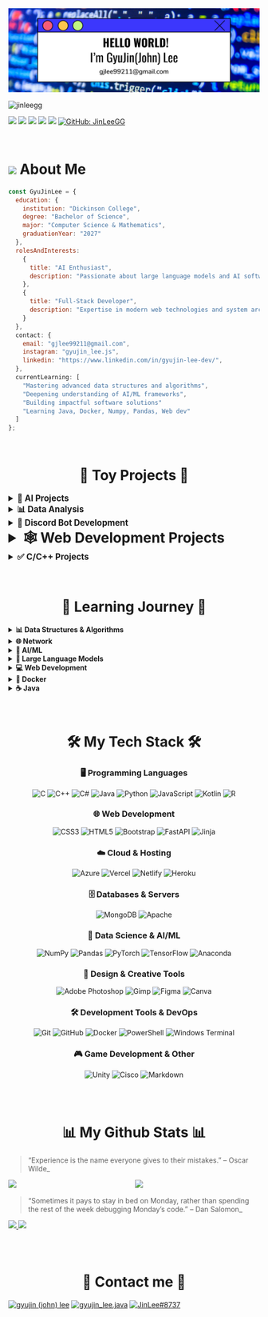 
<img src="https://github.com/JinLeeGG/JinLeeGG/blob/main/My project.png" /> 

<p align="left"><img src="https://komarev.com/ghpvc/?username=jinleegg&label=Profile%20views&color=0e75b6&style=flat" alt="jinleegg" /> </p>   

<a href="https://www.instagram.com/gyujin_lee.js/" target="_blank"><img src="https://img.shields.io/badge/-Instagram-red?logo=instagram&logoColor=white&link=https://www.instagram.com/gyujin_lee.java/"/></a>
<a href="mailto:gjlee99211@gmail.com" target="_blank"><img src="https://img.shields.io/badge/Gmail-red?style=flat-square&logo=gmail&logoColor=white&link=mailto:gjlee99211@gmail.com"/></a>
<a href="https://www.facebook.com/profile.php?id=100015853840100" target="_blank"><img src="https://img.shields.io/badge/faceBook-blue?style=flat-square&logo=facebook&logoColor=white&link=https://www.facebook.com/profile.php?id=100015853840100"/></a> 
<a href="https://www.linkedin.com/in/gyujin-lee-9aa707241/" target="_blank"><img src="https://img.shields.io/badge/LinkedIn-blue?style=flat-square&logo=linkedin&logoColor=white&link=https://www.linkedin.com/in/gyujin-lee-9aa707241/"/></a> 
<a href="https://discord.gg/YWRzarbys4" target="_blank"><img src="https://img.shields.io/badge/Discord:CodeLab-purple?style=flat-square&logo=discord&logoColor=white&link=https://discord.gg/YWRzarbys4"/></a> 
[![GitHub: JinLeeGG](https://img.shields.io/github/followers/JinLeeGG?style=social)](https://github.com/JinLeeGG)


<br>

# <img src="https://media1.giphy.com/media/12PXNbcHW8C9Bm/giphy.gif?cid=ecf05e47jyrow51s08g420bjj6yq4skc3b0tjgzihd4pgse6&rid=giphy.gif&ct=s" width="40" > About Me

```javascript
const GyuJinLee = {
  education: {
    institution: "Dickinson College",
    degree: "Bachelor of Science",
    major: "Computer Science & Mathematics",
    graduationYear: "2027" 
  },
  rolesAndInterests: 
    {
      title: "AI Enthusiast",
      description: "Passionate about large language models and AI software development.",
    },
    {
      title: "Full-Stack Developer",
      description: "Expertise in modern web technologies and system architecture.",
    }
  },
  contact: {
    email: "gjlee99211@gmail.com",
    instagram: "gyujin_lee.js",
    linkedin: "https://www.linkedin.com/in/gyujin-lee-dev/",
  },
  currentLearning: [
    "Mastering advanced data structures and algorithms",
    "Deepening understanding of AI/ML frameworks",
    "Building impactful software solutions"
    "Learning Java, Docker, Numpy, Pandas, Web dev"
  ]
};
```


<br>
<be>



<h1 align="center" style="font-size: 2em;">👾 Toy Projects 👾</h1>

<details>
  <summary style="font-size: 1.2em;"><strong>🤖 AI Projects</strong></summary>
  <ul style="font-size: 1em;">
    <li><a href="https://github.com/JinLeeGG/Chat-with-Multiple-PDFs">Multiple PDF file AI agent</a></li>
    <li><a href="https://github.com/JinLeeGG/BRS/tree/main">Book Recommendation System powered by Crawling and GPT</a></li>
  </ul>
</details>

<details>
  <summary style="font-size: 1.2em;"><strong>📊 Data Analysis</strong></summary>
  <ul style="font-size: 1em;">
    <li><a href="https://github.com/JinLeeGG/DataAnalysis_Starbucks/tree/main">Coffee Franchise Location Strategy Analysis (Korea Starbucks and competitors)</a></li>
  </ul>
</details>


<details>
  <summary style="font-size: 1.2em;"><strong>📡 Discord Bot Development </strong></summary>
  <ul style="font-size: 1em;">
    <li><a href="https://github.com/JinLeeGG/MadCodersDiscordBot">MadCodersDiscordBot</a></li>
    <li><a href="https://github.com/JinLeeGG/DiscordBotYuiKa">YuikaBot</a></li>
  </ul>
</details>

<details>
  <summary style="font-size: 2em;"><strong>🕸️ Web Development Projects</strong></summary>
  <ul style="font-size: 1em;">
    <li><a href="https://github.com/JinLeeGG/Personal_Portfolio-v1">GyuJin Lee's Portfolio-v1</a></li>
    <li><a href="https://github.com/JinLeeGG/Personal_Portfolio_v2">GyuJin Lee's Portfolio-v2</a></li>
  </ul>
</details>

<details>
  <summary style="font-size: 1.2em;"><strong>✅ C/C++ Projects</strong></summary>
  <ul style="font-size: 1em;">
    <li><a href="https://github.com/JinLeeGG/TicTacToe_C_miniProject">Tic-Tac-Toe Game</a></li>
  </ul>
</details>


<br>
<br>


<h1 align="center">📖 Learning Journey 📖</h1>  

<details>
<summary><strong>📊 Data Structures & Algorithms</strong></summary>
  <ul>
    <li><a href="https://github.com/JinLeeGG/Python_DataStructue-Algoritms">Data Structure & Algorithm (Korea IT Academy)</a></li>
    <li><a href="https://github.com/JinLeeGG/Python_CodingTest">Python Coding Test (Korea IT Academy)</a></li>
    <li><a href="https://github.com/JinLeeGG/Technical_Interview_Prep102_CodePath">Technical Interview Prep 102 (CodePath)</a></li>
    <li><a href="https://github.com/JinLeeGG/Grokking-the-Coding-Interview-Patterns-for-Coding-Questions">Grokking the Coding Interview: Patterns for Coding Questions (Design Gurus)</a></li>
  </ul>
</details>
<details>
<summary><strong>🌐 Network</strong></summary>
  <ul>
    <li><a href="https://github.com/JinLeeGG/CCNA_Network">CCNA & Network Fundamentals (Korea IT Academy)</a></li>
  </ul>
</details>
<details>
<summary><strong>🤖 AI/ML</strong></summary>
  <ul>
    <li><a href="https://github.com/JinLeeGG/AI_Project_Preparation">AI & Computer Vision Project (Korea IT Academy)</a></li>
  </ul>
</details>
<details>
<summary><strong>🧠 Large Language Models</strong></summary>
  <ul>
    <li><a href="https://github.com/JinLeeGG/Ollama-demo">Ollama Demo</a></li>
    <li><a href="https://github.com/JinLeeGG/Ollama_Web_Analyzer">Ollama Web Analyzer</a></li>
    <li><a href="https://github.com/JinLeeGG/GptAPI">ChatGPT API Use</a></li>
    <li><a href="https://github.com/JinLeeGG/AI_Website_Analyzer">ChatGPT API Website Analyzer</a></li>
  </ul>
</details>
<details>
<summary><strong>💻 Web Development</strong></summary>
  <ul>
    <li><a href="https://github.com/JinLeeGG/Dickinson_KSA">Web Development 101 (CodePath)</a></li>
    <li><a href="https://github.com/JinLeeGG/MongoDB">MongoDB demo</a></li>
    <li><a href="https://github.com/JinLeeGG/FastAPI">FastAPI demo</a></li>
  </ul>
</details>
<details>
<summary><strong>🐳 Docker</strong></summary>
  <ul>
    <li><a href="https://github.com/JinLeeGG/Docker/tree/main">Docker(Korea IT Academy)</a></li>
  </ul>
</details>
<details>
<summary><strong>☕ Java</strong></summary>
  <ul>
    <li><a href="https://github.com/JinLeeGG/Java">Java(Korea IT Academy)</a></li>
  </ul>
</details>

<br>
<br>

<h1 align="center">🛠️ My Tech Stack 🛠️</h1>  

<div align="center">

### 🖥️ Programming Languages
![C](https://img.shields.io/badge/c-%2300599C.svg?style=for-the-badge&logo=c&logoColor=white)
![C++](https://img.shields.io/badge/c++-%2300599C.svg?style=for-the-badge&logo=c%2B%2B&logoColor=white)
![C#](https://img.shields.io/badge/c%23-%23239120.svg?style=for-the-badge&logo=csharp&logoColor=white)
![Java](https://img.shields.io/badge/java-%23ED8B00.svg?style=for-the-badge&logo=openjdk&logoColor=white)
![Python](https://img.shields.io/badge/python-3670A0?style=for-the-badge&logo=python&logoColor=ffdd54)
![JavaScript](https://img.shields.io/badge/javascript-%23323330.svg?style=for-the-badge&logo=javascript&logoColor=%23F7DF1E)
![Kotlin](https://img.shields.io/badge/kotlin-%237F52FF.svg?style=for-the-badge&logo=kotlin&logoColor=white)
![R](https://img.shields.io/badge/r-%23276DC3.svg?style=for-the-badge&logo=r&logoColor=white)

### 🌐 Web Development
![CSS3](https://img.shields.io/badge/css3-%231572B6.svg?style=for-the-badge&logo=css3&logoColor=white)
![HTML5](https://img.shields.io/badge/html5-%23E34F26.svg?style=for-the-badge&logo=html5&logoColor=white)
![Bootstrap](https://img.shields.io/badge/bootstrap-%238511FA.svg?style=for-the-badge&logo=bootstrap&logoColor=white)
![FastAPI](https://img.shields.io/badge/FastAPI-005571?style=for-the-badge&logo=fastapi)
![Jinja](https://img.shields.io/badge/jinja-white.svg?style=for-the-badge&logo=jinja&logoColor=black)

### ☁️ Cloud & Hosting
![Azure](https://img.shields.io/badge/azure-%230072C6.svg?style=for-the-badge&logo=microsoftazure&logoColor=white)
![Vercel](https://img.shields.io/badge/vercel-%23000000.svg?style=for-the-badge&logo=vercel&logoColor=white)
![Netlify](https://img.shields.io/badge/netlify-%23000000.svg?style=for-the-badge&logo=netlify&logoColor=#00C7B7)
![Heroku](https://img.shields.io/badge/heroku-%23430098.svg?style=for-the-badge&logo=heroku&logoColor=white)

### 🗄️ Databases & Servers
![MongoDB](https://img.shields.io/badge/MongoDB-%234ea94b.svg?style=for-the-badge&logo=mongodb&logoColor=white)
![Apache](https://img.shields.io/badge/apache-%23D42029.svg?style=for-the-badge&logo=apache&logoColor=white)

### 🧠 Data Science & AI/ML
![NumPy](https://img.shields.io/badge/numpy-%23013243.svg?style=for-the-badge&logo=numpy&logoColor=white)
![Pandas](https://img.shields.io/badge/pandas-%23150458.svg?style=for-the-badge&logo=pandas&logoColor=white)
![PyTorch](https://img.shields.io/badge/PyTorch-%23EE4C2C.svg?style=for-the-badge&logo=PyTorch&logoColor=white)
![TensorFlow](https://img.shields.io/badge/TensorFlow-%23FF6F00.svg?style=for-the-badge&logo=TensorFlow&logoColor=white)
![Anaconda](https://img.shields.io/badge/Anaconda-%2344A833.svg?style=for-the-badge&logo=anaconda&logoColor=white)

### 🎨 Design & Creative Tools
![Adobe Photoshop](https://img.shields.io/badge/adobe%20photoshop-%2331A8FF.svg?style=for-the-badge&logo=adobe%20photoshop&logoColor=white)
![Gimp](https://img.shields.io/badge/Gimp-657D8B?style=for-the-badge&logo=gimp&logoColor=FFFFFF)
![Figma](https://img.shields.io/badge/figma-%23F24E1E.svg?style=for-the-badge&logo=figma&logoColor=white)
![Canva](https://img.shields.io/badge/Canva-%2300C4CC.svg?style=for-the-badge&logo=Canva&logoColor=white)

### 🛠️ Development Tools & DevOps
![Git](https://img.shields.io/badge/git-%23F05033.svg?style=for-the-badge&logo=git&logoColor=white)
![GitHub](https://img.shields.io/badge/github-%23121011.svg?style=for-the-badge&logo=github&logoColor=white)
![Docker](https://img.shields.io/badge/docker-%230db7ed.svg?style=for-the-badge&logo=docker&logoColor=white)
![PowerShell](https://img.shields.io/badge/PowerShell-%235391FE.svg?style=for-the-badge&logo=powershell&logoColor=white)
![Windows Terminal](https://img.shields.io/badge/Windows%20Terminal-%234D4D4D.svg?style=for-the-badge&logo=windows-terminal&logoColor=white)

### 🎮 Game Development & Other
![Unity](https://img.shields.io/badge/unity-%23000000.svg?style=for-the-badge&logo=unity&logoColor=white)
![Cisco](https://img.shields.io/badge/cisco-%23049fd9.svg?style=for-the-badge&logo=cisco&logoColor=black)
![Markdown](https://img.shields.io/badge/markdown-%23000000.svg?style=for-the-badge&logo=markdown&logoColor=white)

</div>

<br>
<br>

<h1 align="center">📊 My Github Stats 📊</h1>  

> “Experience is the name everyone gives to their mistakes.”
– Oscar Wilde_
<img align='right' src="https://media1.giphy.com/media/pQkgcbJTrvg1B3hJXv/giphy.gif?cid=ecf05e47spt9z3fqtsw54s6rtdi23eyho91gvvoajrz58908&rid=giphy.gif&ct=s" width = 250>
<img src="https://github-readme-stats.vercel.app/api?username=JinLeeGG&&show_icons=true&title_color=ffffff&icon_color=bb2acf&text_color=daf7dc&bg_color=151515">

> “Sometimes it pays to stay in bed on Monday, rather than spending the rest of the week debugging Monday’s code.” – Dan Salomon_
  
<a href="https://github.com/jstrieb/github-stats">
  
![](https://github.com/JinLeeGG/githubstats/blob/master/generated/languages.svg#gh-dark-mode-only)
![](https://github.com/JinLeeGG/githubstats/blob/master/generated/overview.svg#gh-dark-mode-only)

</a>


<br>
<br>

<h1 align="center">📱 Contact me 📱</h1>  
<p align="left">  
<a href="https://www.linkedin.com/in/gyujin-lee-9aa707241/" target="blank"><img align="center" src="https://raw.githubusercontent.com/rahuldkjain/github-profile-readme-generator/master/src/images/icons/Social/linked-in-alt.svg" alt="gyujin (john) lee" height="40" width="50" /></a>  
<a href="https://instagram.com/gyujin_lee.java" target="blank"><img align="center" src="https://raw.githubusercontent.com/rahuldkjain/github-profile-readme-generator/master/src/images/icons/Social/instagram.svg" alt="gyujin_lee.java" height="40" width="50" /></a>  
<a href="https://discord.gg/YWRzarbys4" target="blank"><img align="center" src="https://raw.githubusercontent.com/rahuldkjain/github-profile-readme-generator/master/src/images/icons/Social/discord.svg" alt="JinLee#8737" height="50" width="60" /></a>  

